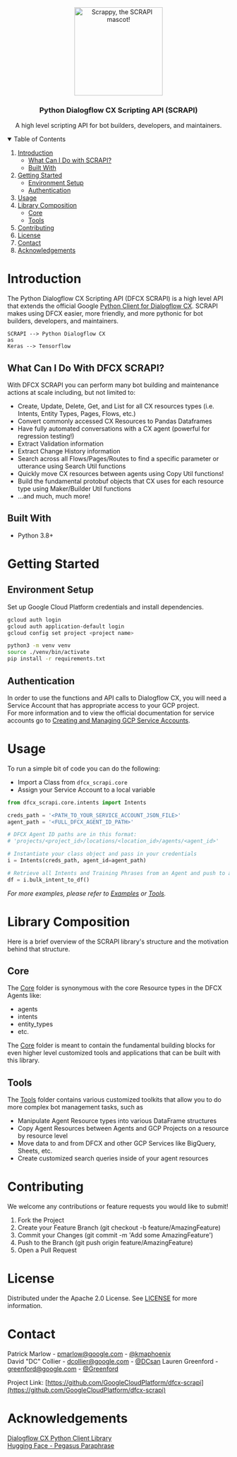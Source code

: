 <!-- PROJECT LOGO -->
<div align="center">
    <img src="images/logo.png" alt="Scrappy, the SCRAPI mascot!" width="200">

  <h3 align="center">Python Dialogflow CX Scripting API (SCRAPI)</h3>
  <p align="center">
    A high level scripting API for bot builders, developers, and maintainers.<br>
  </p>
</div>

<!-- TABLE OF CONTENTS -->
<details open="open">
  <summary>Table of Contents</summary>
  <ol>
    <li>
      <a href="#introduction">Introduction</a>
      <ul>
        <li><a href="#what-can-i-do-with-dfcx-scrapi">What Can I Do with SCRAPI?</a></li>
        <li><a href="#built-with">Built With</a></li>
      </ul>
    </li>
    <li>
      <a href="#getting-started">Getting Started</a>
      <ul>
        <li><a href="#environment-setup">Environment Setup</a></li>
        <li><a href="#authentication">Authentication</a></li>
      </ul>
    </li>
    <li><a href="#usage">Usage</a>
    <li>
      <a href="#library-composition">Library Composition</a>
      <ul>
        <li><a href="#core">Core</a></li>
        <li><a href="#tools">Tools</a></li>
      </ul>
    </li>
    <li><a href="#contributing">Contributing</a></li>
    <li><a href="#license">License</a></li>
    <li><a href="#contact">Contact</a></li>
    <li><a href="#acknowledgements">Acknowledgements</a></li>
  </ol>
</details>

<!-- INTRODUCTION -->
# Introduction

The Python Dialogflow CX Scripting API (DFCX SCRAPI) is a high level API that extends the official Google [Python Client for Dialogflow CX](https://github.com/googleapis/python-dialogflow-cx). SCRAPI makes using DFCX easier, more friendly, and more pythonic for bot builders, developers, and maintainers.

```
SCRAPI --> Python Dialogflow CX
as
Keras --> Tensorflow
```

## What Can I Do With DFCX SCRAPI?
With DFCX SCRAPI you can perform many bot building and maintenance actions at scale including, but not limited to:
- Create, Update, Delete, Get, and List for all CX resources types (i.e. Intents, Entity Types, Pages, Flows, etc.)
- Convert commonly accessed CX Resources to Pandas Dataframes
- Have fully automated conversations with a CX agent (powerful for regression testing!)
- Extract Validation information
- Extract Change History information
- Search across all Flows/Pages/Routes to find a specific parameter or utterance using Search Util functions
- Quickly move CX resources between agents using Copy Util functions!
- Build the fundamental protobuf objects that CX uses for each resource type using Maker/Builder Util functions
- ...and much, much more!

## Built With
* Python 3.8+

<!-- GETTING STARTED -->
# Getting Started
## Environment Setup
Set up Google Cloud Platform credentials and install dependencies.
```sh
gcloud auth login
gcloud auth application-default login
gcloud config set project <project name>
```
```sh
python3 -m venv venv
source ./venv/bin/activate
pip install -r requirements.txt
```

## Authentication  
In order to use the functions and API calls to Dialogflow CX, you will need a Service Account that has appropriate access to your GCP project.  
For more information and to view the official documentation for service accounts go to [Creating and Managing GCP Service Accounts](https://cloud.google.com/iam/docs/creating-managing-service-accounts).

<!-- USAGE EXAMPLES -->
# Usage
To run a simple bit of code you can do the following:
- Import a Class from `dfcx_scrapi.core`
- Assign your Service Account to a local variable

```python
from dfcx_scrapi.core.intents import Intents

creds_path = '<PATH_TO_YOUR_SERVICE_ACCOUNT_JSON_FILE>'
agent_path = '<FULL_DFCX_AGENT_ID_PATH>'

# DFCX Agent ID paths are in this format:
# 'projects/<project_id>/locations/<location_id>/agents/<agent_id>'

# Instantiate your class object and pass in your credentials
i = Intents(creds_path, agent_id=agent_path)

# Retrieve all Intents and Training Phrases from an Agent and push to a Pandas DataFrame
df = i.bulk_intent_to_df()
```

_For more examples, please refer to [Examples](/examples) or [Tools](/src/dfcx_scrapi/tools)._

# Library Composition
Here is a brief overview of the SCRAPI library's structure and the motivation behind that structure.

## Core  
The [Core](/src/dfcx_scrapi/core) folder is synonymous with the core Resource types in the DFCX Agents like:
- agents
- intents
- entity_types
- etc.

The [Core](/src/dfcx_scrapi/core) folder is meant to contain the fundamental building blocks for even higher level customized tools and applications that can be built with this library.

## Tools
The [Tools](/src/dfcx_scrapi/tools) folder contains various customized toolkits that allow you to do more complex bot management tasks, such as
- Manipulate Agent Resource types into various DataFrame structures
- Copy Agent Resources between Agents and GCP Projects on a resource by resource level
- Move data to and from DFCX and other GCP Services like BigQuery, Sheets, etc.
- Create customized search queries inside of your agent resources

<!-- CONTRIBUTING -->
# Contributing
We welcome any contributions or feature requests you would like to submit!

1. Fork the Project
2. Create your Feature Branch (git checkout -b feature/AmazingFeature)
3. Commit your Changes (git commit -m 'Add some AmazingFeature')
4. Push to the Branch (git push origin feature/AmazingFeature)
5. Open a Pull Request

<!-- LICENSE -->
# License
Distributed under the Apache 2.0 License. See [LICENSE](LICENSE.txt) for more information.

<!-- CONTACT -->
# Contact
Patrick Marlow - pmarlow@google.com  - [@kmaphoenix](https://github.com/kmaphoenix)  
David "DC" Collier - dcollier@google.com  - [@DCsan](https://github.com/dcsan)
Lauren Greenford - greenford@google.com - [@Greenford](https://github.com/Greenford)

Project Link: [https://github.com/GoogleCloudPlatform/dfcx-scrapi](https://github.com/GoogleCloudPlatform/dfcx-scrapi)

<!-- ACKNOWLEDGEMENTS -->
# Acknowledgements
[Dialogflow CX Python Client Library](https://github.com/googleapis/python-dialogflow-cx)   
[Hugging Face - Pegasus Paraphrase](https://huggingface.co/tuner007/pegasus_paraphrase)



<!-- MARKDOWN LINKS & IMAGES -->
<!-- https://www.markdownguide.org/basic-syntax/#reference-style-links -->
